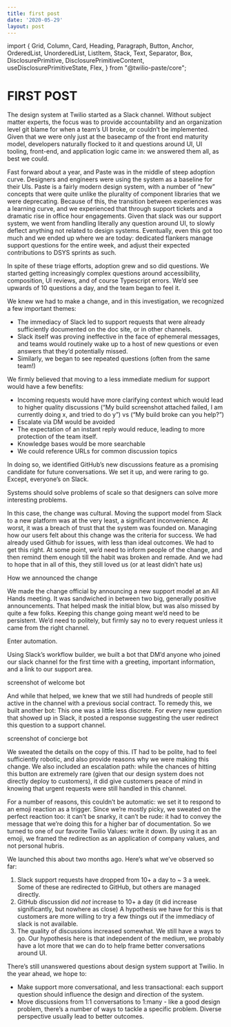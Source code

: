 ```yaml
---
title: first post
date: '2020-05-29'
layout: post
---
```


import {
  Grid,
  Column,
  Card,
  Heading,
  Paragraph,
  Button,
  Anchor,
  OrderedList,
  UnorderedList,
  ListItem,
  Stack,
  Text,
  Separator,
  Box,
  DisclosurePrimitive,
  DisclosurePrimitiveContent,
  useDisclosurePrimitiveState,
  Flex,
} from "@twilio-paste/core";

<Box>
  <Grid>
    <Column span={[12, 12, 4]} offset={[0, 0, 1]}>


# FIRST POST

The design system at Twilio started as a Slack channel. Without subject matter experts, the focus was to provide accountability and an organization level git blame for when a team’s UI broke, or couldn’t be implemented. Given that we were only just at the basecamp of the front end maturity model, developers naturally flocked to it and questions around UI, UI tooling, front-end, and application logic came in: we answered them all, as best we could.

Fast forward about a year, and Paste was in the middle of steep adoption curve. Designers and engineers were using the system as a baseline for their UIs. Paste is a fairly modern design system, with a number of “new” concepts that were quite unlike the plurality of component libraries that we were deprecating. Because of this, the transition between experiences was a learning curve, and we experienced that through support tickets and a dramatic rise in office hour engagements. Given that slack was our support system, we went from handling literally any question around UI, to slowly deflect anything not related to design systems. Eventually, even this got too much and we ended up where we are today: dedicated flankers manage support questions for the entire week, and adjust their expected contributions to DSYS sprints as such.

In spite of these triage efforts, adoption grew and so did questions. We started getting increasingly complex questions around accessibility, composition, UI reviews, and of course Typescript errors. We’d see upwards of 10 questions a day, and the team began to feel it.

We knew we had to make a change, and in this investigation, we recognized a few important themes:

- The immediacy of Slack led to support requests that were already sufficiently documented on the doc site, or in other channels.
- Slack itself was proving ineffective in the face of ephemeral messages, and teams would routinely wake up to a host of new questions or even answers that they’d potentially missed.
- Similarly, we began to see repeated questions (often from the same team!)

We firmly believed that moving to a less immediate medium for support would have a few benefits:

- Incoming requests would have more clarifying context which would lead to higher quality discussions (“My build screenshot attached failed, I am currently doing x, and tried to do y”) vs (“My build broke can you help?”)
- Escalate via DM would be avoided
- The expectation of an instant reply would reduce, leading to more protection of the team itself.
- Knowledge bases would be more searchable
- We could reference URLs for common discussion topics

In doing so, we identified GitHub’s new discussions feature as a promising candidate for future conversations. We set it up, and were raring to go. Except, everyone’s on Slack.

Systems should solve problems of scale so that designers can solve more interesting problems.

In this case, the change was cultural. Moving the support model from Slack to a new platform was at the very least, a significant inconvenience. At worst, it was a breach of trust that the system was founded on. Managing how our users felt about this change was the criteria for success. We had already used Github for issues, with less than ideal outcomes. We had to get this right. At some point, we’d need to inform people of the change, and then remind them enough till the habit was broken and remade. And we had to hope that in all of this, they still loved us (or at least didn’t hate us)

How we announced the change

We made the change official by announcing a new support model at an All Hands meeting. It was sandwiched in between two big, generally positive announcements. That helped mask the initial blow, but was also missed by quite a few folks. Keeping this change going meant we’d need to be persistent. We’d need to politely, but firmly say no to every request unless it came from the right channel.

Enter automation.

Using Slack’s workflow builder, we built a bot that DM’d anyone who joined our slack channel for the first time with a greeting, important information, and a link to our support area.

screenshot of welcome bot

And while that helped, we knew that we still had hundreds of people still active in the channel with a previous social contract. To remedy this, we built another bot: This one was a little less discrete. For every new question that showed up in Slack, it posted a response suggesting the user redirect this question to a support channel.

screenshot of concierge bot

We sweated the details on the copy of this. IT had to be polite, had to feel sufficiently robotic, and also provide reasons why we were making this change. We also included an escalation path: while the chances of hitting this button are extremely rare (given that our design system does not directly deploy to customers), it did give customers peace of mind in knowing that urgent requests were still handled in this channel.

For a number of reasons, this couldn’t be automatic: we set it to respond to an emoji reaction as a trigger. Since we’re mostly picky, we sweated on the perfect reaction too: it can’t be snarky, it can’t be rude: it had to convey the message that we’re doing this for a higher bar of documentation. So we turned to one of our favorite Twilio Values: write it down. By using it as an emoji, we framed the redirection as an application of company values, and not personal hubris.

We launched this about two months ago. Here’s what we’ve observed so far:

1. Slack support requests have dropped from 10+ a day to ~ 3 a week. Some of these are redirected to GitHub, but others are managed directly.
2. GitHub discussion did _not_ increase to 10+ a day (it did increase significantly, but nowhere as close) A hypothesis we have for this is that customers are more willing to try a few things out if the immediacy of slack is not available.
3. The quality of discussions increased somewhat. We still have a ways to go. Our hypothesis here is that independent of the medium, we probably have a lot more that we can do to help frame better conversations around UI.

There’s still unanswered questions about design system support at Twilio. In the year ahead, we hope to:

- Make support more conversational, and less transactional: each support question should influence the design and direction of the system.
- Move discussions from 1:1 conversations to 1:many - like a good design problem, there’s a number of ways to tackle a specific problem. Diverse perspective usually lead to better outcomes.


</Column>
</Grid>
</Box>
